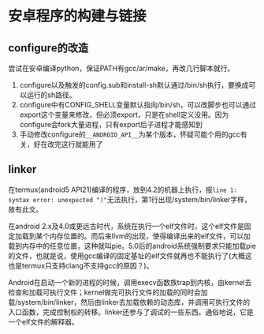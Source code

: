 # 安卓程序的构建与链接

configure的改造
--
尝试在安卓编译python，保证PATH有gcc/ar/make，再改几行脚本就行。

1. configure以及触发的config.sub和install-sh默认通过/bin/sh执行，要换成可以运行的sh路径。
2. configure中有CONFIG_SHELL变量默认指向/bin/sh，可以改脚步也可以通过export这个变量来修改，但必须export，只是在shell定义没用。因为configure会fork大量进程，只有export后子进程才能感知到
3. 手动修改configure的`__ANDROID_API__`为某个版本，怀疑可能个用的gcc有关，好在改完这行就能用了

linker
--
在termux(android5 API21)编译的程序，放到4.2的机器上执行，报`line 1: syntax error: unexpected ")"`无法执行，第1行出现/system/bin/linker字样，故有此文。

在android 2.x及4.0或更远古时代，系统在执行一个elf文件时，这个elf文件是固定加载到某个内存位置的。而后来llvm的出现，使得编译出来的elf文件，可以加载到内存中的任意位置，这种就叫pie。5.0后的android系统强制要求只能加载pie的文件，也就是说，使用gcc编译的固定基址的elf文件就再也不能执行了(大概这也是termux只支持clang不支持gcc的原因？)。

Android在启动一个新的进程的时候，调用execv函数族trap到内核，由kernel去检查和加载可执行文件；kernel做完可执行文件的加载的同时会加载/system/bin/linker，然后由linker去加载依赖的动态库，并调用可执行文件的入口函数，完成控制权的转移。linker还参与了调试的一些东西。通俗地说，它是一个elf文件的解释器。